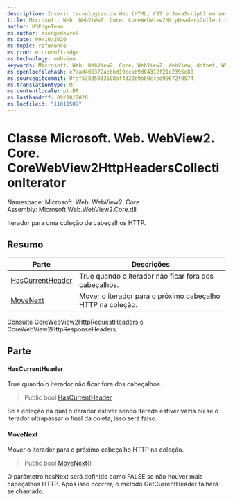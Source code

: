 ```yaml
---
description: Inserir tecnologias da Web (HTML, CSS e JavaScript) em seus aplicativos nativos com o controle WebView2 do Microsoft Edge
title: Microsoft. Web. WebView2. Core. CoreWebView2HttpHeadersCollectionIterator
author: MSEdgeTeam
ms.author: msedgedevrel
ms.date: 09/10/2020
ms.topic: reference
ms.prod: microsoft-edge
ms.technology: webview
keywords: Microsoft. Web. WebView2, Core, WebView2, WebView, dotnet, WPF, WinForms, app, Edge, CoreWebView2, CoreWebView2Controller, controle do navegador, Edge HTML, Microsoft. Web. WebView2. Core. CoreWebView2HttpHeadersCollectionIterator
ms.openlocfilehash: e7aad408372acbbd19ecab9d04312f21e2396e88
ms.sourcegitcommit: 0faf538d5033508af4320b9b89c4ed99872f0574
ms.translationtype: MT
ms.contentlocale: pt-BR
ms.lasthandoff: 09/10/2020
ms.locfileid: "11011509"
---
```

# Classe Microsoft. Web. WebView2. Core. CoreWebView2HttpHeadersCollectionIterator 

Namespace: Microsoft. Web. WebView2. Core \
Assembly: Microsoft.Web.WebView2.Core.dll

Iterador para uma coleção de cabeçalhos HTTP.

## Resumo

 Parte                        | Descrições
--------------------------------|---------------------------------------------
[HasCurrentHeader](#hascurrentheader) | True quando o iterador não ficar fora dos cabeçalhos.
[MoveNext](#movenext) | Mover o iterador para o próximo cabeçalho HTTP na coleção.

Consulte CoreWebView2HttpRequestHeaders e CoreWebView2HttpResponseHeaders.

## Parte

#### HasCurrentHeader 

True quando o iterador não ficar fora dos cabeçalhos.

> Public bool [HasCurrentHeader](#hascurrentheader)

Se a coleção na qual o iterador estiver sendo iterada estiver vazia ou se o iterador ultrapassar o final da coleta, isso será falso.

#### MoveNext 

Mover o iterador para o próximo cabeçalho HTTP na coleção.

> Public bool [MoveNext](#movenext)()

O parâmetro hasNext será definido como FALSE se não houver mais cabeçalhos HTTP. Após isso ocorrer, o método GetCurrentHeader falhará se chamado.

